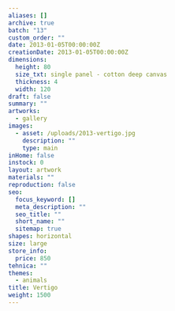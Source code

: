 ```yaml
---
aliases: []
archive: true
batch: "13"
custom_order: ""
date: 2013-01-05T00:00:00Z
creationDate: 2013-01-05T00:00:00Z
dimensions:
  height: 80
  size_txt: single panel - cotton deep canvas
  thickness: 4
  width: 120
draft: false
summary: ""
artworks:
  - gallery
images:
  - asset: /uploads/2013-vertigo.jpg
    description: ""
    type: main
inHome: false
instock: 0
layout: artwork
materials: ""
reproduction: false
seo:
  focus_keyword: []
  meta_description: ""
  seo_title: ""
  short_name: ""
  sitemap: true
shapes: horizontal
size: large
store_info:
  price: 850
tehnica: ""
themes:
  - animals
title: Vertigo
weight: 1500
---
```

